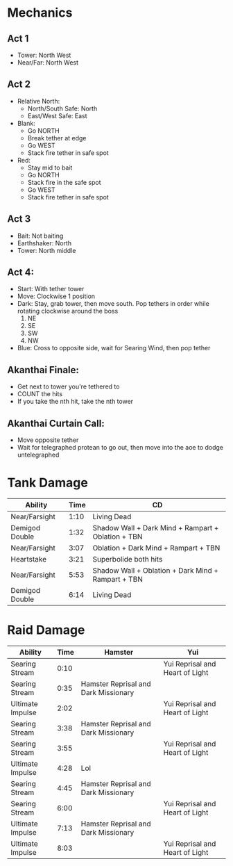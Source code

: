 # Mechanics

## Act 1

- Tower: North West
- Near/Far: North West

## Act 2

- Relative North:
  - North/South Safe: North
  - East/West Safe: East
- Blank:
  - Go NORTH
  - Break tether at edge
  - Go WEST
  - Stack fire tether in safe spot
- Red:
  - Stay mid to bait
  - Go NORTH
  - Stack fire in the safe spot
  - Go WEST
  - Stack fire tether in safe spot

## Act 3

- Bait: Not baiting
- Earthshaker: North
- Tower: North middle

## Act 4:

- Start: With tether tower
- Move: Clockwise 1 position
- Dark: Stay, grab tower, then move south. Pop tethers in order while rotating clockwise around the boss
  1. NE
  2. SE
  3. SW
  4. NW
- Blue: Cross to opposite side, wait for Searing Wind, then pop tether

## Akanthai Finale:

- Get next to tower you're tethered to
- COUNT the hits
- If you take the nth hit, take the nth tower

## Akanthai Curtain Call:

- Move opposite tether
- Wait for telegraphed protean to go out, then move into the aoe to dodge untelegraphed

# Tank Damage

|Ability        |Time |CD                                                 |
|---            |---  |---                                                |
|Near/Farsight  |1:10 |Living Dead                                        |
|Demigod Double |1:32 |Shadow Wall + Dark Mind + Rampart + Oblation + TBN |
|Near/Farsight  |3:07 |Oblation + Dark Mind + Rampart + TBN               |
|Heartstake     |3:21 |Superbolide both hits                              |
|Near/Farsight  |5:53 |Shadow Wall + Oblation + Dark Mind + Rampart + TBN |
|Demigod Double |6:14 |Living Dead                                        |

# Raid Damage

|Ability |Time |Hamster |Yui |
| --- | --- | --- | --- |
|Searing Stream   |0:10||Yui Reprisal and Heart of Light |
|Searing Stream   |0:35|Hamster Reprisal and Dark Missionary ||
|Ultimate Impulse |2:02||Yui Reprisal and Heart of Light|
|Searing Stream   |3:38|Hamster Reprisal and Dark Missionary||
|Searing Stream   |3:55||Yui Reprisal and Heart of Light|
|Ultimate Impulse |4:28|Lol||
|Searing Stream   |4:45|Hamster Reprisal and Dark Missionary||
|Searing Stream   |6:00||Yui Reprisal and Heart of Light|
|Ultimate Impulse |7:13|Hamster Reprisal and Dark Missionary||
|Ultimate Impulse |8:03||Yui Reprisal and Heart of Light|